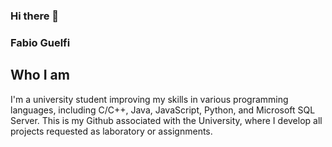 ### Hi there 👋

### Fabio Guelfi

Who I am
--------

I'm a university student improving my skills in various programming languages, including C/C++, Java, JavaScript, Python, and Microsoft SQL Server. 
This is my Github associated with the University, where I develop all projects requested as laboratory or assignments.
<!--
**fabiogueunige/fabiogueunige** is a ✨ _special_ ✨ repository because its `README.md` (this file) appears on your GitHub profile.

Here are some ideas to get you started:

- 🔭 I’m currently working on ...
- 🌱 I’m currently learning ...
- 👯 I’m looking to collaborate on ...
- 🤔 I’m looking for help with ...
- 💬 Ask me about ...
- 📫 How to reach me: ...
- 😄 Pronouns: ...
- ⚡ Fun fact: ...
-->
